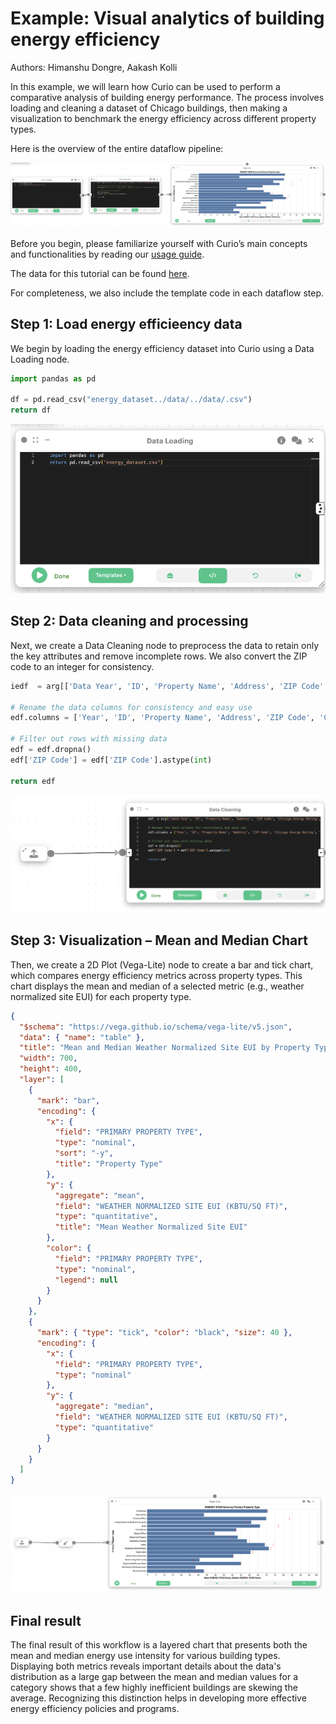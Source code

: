 # Example: Visual analytics of building energy efficiency

Authors: Himanshu Dongre, Aakash Kolli

In this example, we will learn how Curio can be used to perform a comparative analysis of building energy performance. The process involves loading and cleaning a dataset of Chicago buildings, then making a visualization to benchmark the energy efficiency across different property types.

Here is the overview of the entire dataflow pipeline:

![](../images/9-1.png)

Before you begin, please familiarize yourself with Curio’s main concepts and functionalities by reading our [usage guide](https://github.com/urban-toolkit/curio/blob/main/docs/USAGE.md).

The data for this tutorial can be found [here](../data/energy_dataset.csv).

For completeness, we also include the template code in each dataflow step.

## Step 1: Load energy efficieency data

We begin by loading the energy efficiency dataset into Curio using a Data Loading node.

```python
import pandas as pd

df = pd.read_csv("energy_dataset../data/../data/.csv")
return df
```

![](../images/9-2.png)

## Step 2: Data cleaning and processing

Next, we create a Data Cleaning node to preprocess the data to retain only the key attributes and remove incomplete rows. We also convert the ZIP code to an integer for consistency.

```python
iedf  = arg[['Data Year', 'ID', 'Property Name', 'Address', 'ZIP Code', 'Chicago Energy Rating', 'Community Area', 'Primary Property Type', 'Gross Floor Area - Buildings (sq ft)', 'Year Built', '# of Buildings', 'ENERGY STAR Score', 'Site EUI (kBtu/sq ft)', 'Source EUI (kBtu/sq ft)', 'Weather Normalized Site EUI (kBtu/sq ft)', 'Weather Normalized Source EUI (kBtu/sq ft)', 'Total GHG Emissions (Metric Tons CO2e)', 'GHG Intensity (kg CO2e/sq ft)', 'Latitude', 'Longitude', 'Location']]

# Rename the data columns for consistency and easy use
edf.columns = ['Year', 'ID', 'Property Name', 'Address', 'ZIP Code', 'Chicago Energy Rating', 'Community Area', 'Primary Property Type', 'Gross Floor Area', 'Year Built', '# of Buildings', 'ENERGY STAR Score', 'Site EUI', 'Source EUI', 'Weather Normalized Site EUI', 'Weather Normalized Source EUI', 'Total GHG Emissions', 'GHG Intensity', 'Latitude', 'Longitude', 'Location']

# Filter out rows with missing data
edf = edf.dropna()
edf['ZIP Code'] = edf['ZIP Code'].astype(int)

return edf
```

![](../images/9-3.png)

## Step 3: Visualization – Mean and Median Chart

Then, we create a 2D Plot (Vega-Lite) node to create a bar and tick chart, which compares energy efficiency metrics across property types. This chart displays the mean and median of a selected metric (e.g., weather normalized site EUI) for each property type.

```json
{
  "$schema": "https://vega.github.io/schema/vega-lite/v5.json",
  "data": { "name": "table" },
  "title": "Mean and Median Weather Normalized Site EUI by Property Type",
  "width": 700,
  "height": 400,
  "layer": [
    {
      "mark": "bar",
      "encoding": {
        "x": {
          "field": "PRIMARY PROPERTY TYPE",
          "type": "nominal",
          "sort": "-y",
          "title": "Property Type"
        },
        "y": {
          "aggregate": "mean",
          "field": "WEATHER NORMALIZED SITE EUI (KBTU/SQ FT)",
          "type": "quantitative",
          "title": "Mean Weather Normalized Site EUI"
        },
        "color": {
          "field": "PRIMARY PROPERTY TYPE",
          "type": "nominal",
          "legend": null
        }
      }
    },
    {
      "mark": { "type": "tick", "color": "black", "size": 40 },
      "encoding": {
        "x": {
          "field": "PRIMARY PROPERTY TYPE",
          "type": "nominal"
        },
        "y": {
          "aggregate": "median",
          "field": "WEATHER NORMALIZED SITE EUI (KBTU/SQ FT)",
          "type": "quantitative"
        }
      }
    }
  ]
}
```

![](../images/9-4.png)

## Final result

The final result of this workflow is a layered chart that presents both the mean and median energy use intensity for various building types. Displaying both metrics reveals important details about the data's distribution as a large gap between the mean and median values for a category shows that a few highly inefficient buildings are skewing the average. Recognizing this distinction helps in developing more effective energy efficiency policies and programs.
